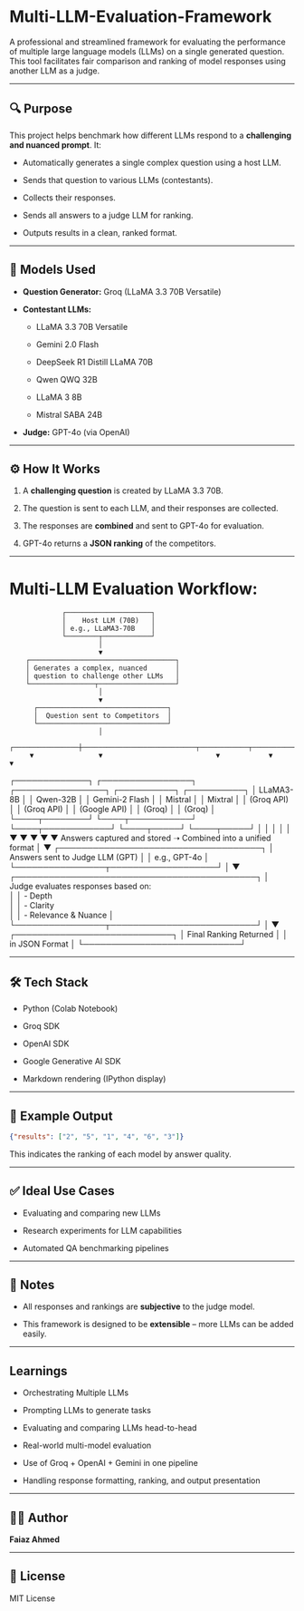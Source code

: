 
# Multi-LLM-Evaluation-Framework

A professional and streamlined framework for evaluating the performance of multiple large language models (LLMs) on a single generated question. This tool facilitates fair comparison and ranking of model responses using another LLM as a judge.

---

## 🔍 Purpose

This project helps benchmark how different LLMs respond to a **challenging and nuanced prompt**. It:

* Automatically generates a single complex question using a host LLM.
  
* Sends that question to various LLMs (contestants).
  
* Collects their responses.
  
* Sends all answers to a judge LLM for ranking.
  
* Outputs results in a clean, ranked format.

---

## 🧠 Models Used

* **Question Generator:** Groq (LLaMA 3.3 70B Versatile)
  
* **Contestant LLMs:**

  * LLaMA 3.3 70B Versatile
    
  * Gemini 2.0 Flash
    
  * DeepSeek R1 Distill LLaMA 70B
    
  * Qwen QWQ 32B
    
  * LLaMA 3 8B
    
  * Mistral SABA 24B
    
* **Judge:** GPT-4o (via OpenAI)

---

## ⚙️ How It Works

1. A **challenging question** is created by LLaMA 3.3 70B.
   
2. The question is sent to each LLM, and their responses are collected.
   
3. The responses are **combined** and sent to GPT-4o for evaluation.
   
5. GPT-4o returns a **JSON ranking** of the competitors.

---
# Multi-LLM Evaluation Workflow:

                 ┌─────────────────────┐
                 │    Host LLM (70B)   │
                 │ e.g., LLaMA3-70B    │
                 └────────┬────────────┘
                          │
                          ▼
        ┌────────────────────────────────────┐
        │ Generates a complex, nuanced       │
        │ question to challenge other LLMs   │
        └────────────────┬───────────────────┘
                          │
                          ▼
          ┌────────────────────────────────┐
          │  Question sent to Competitors  │
          └────────────────────────────────┘
                          │
         ┌────────────────┼────────────────────────────┬────────────┬────────────┐
         ▼                ▼                            ▼            ▼            ▼
┌─────────────┐  ┌────────────────┐          ┌────────────────┐  ┌──────────┐ ┌──────────┐
│ LLaMA3-8B   │  │ Qwen-32B       │          │ Gemini-2 Flash │  │ Mistral  │ │ Mixtral  │
│ (Groq API)  │  │ (Groq API)     │          │ (Google API)   │  │ (Groq)   │ │ (Groq)   │
└────┬────────┘  └────┬───────────┘          └────┬────────────┘  └────┬─────┘ └────┬─────┘
     │               │                            │                   │            │
     ▼               ▼                            ▼                   ▼            ▼
Answers captured and stored ➝ Combined into a unified format
                          │
                          ▼
         ┌────────────────────────────────────┐
         │   Answers sent to Judge LLM (GPT)  │
         │         e.g., GPT-4o               │
         └────────────────┬───────────────────┘
                          │
                          ▼
       ┌───────────────────────────────────────────┐
       │ Judge evaluates responses based on:   
       │
       │ - Depth                   
       │
       │ - Clarity                
       │
       │ - Relevance & Nuance                      │
       └────────────────┬──────────────────────────┘
                          │
                          ▼
             ┌────────────────────────────┐
             │   Final Ranking Returned   │
             │   in JSON Format           │
             └────────────────────────────┘
             
---

## 🛠️ Tech Stack

* Python (Colab Notebook)
  
* Groq SDK
  
* OpenAI SDK
  
* Google Generative AI SDK
  
* Markdown rendering (IPython display)

---

## 🧪 Example Output

```json
{"results": ["2", "5", "1", "4", "6", "3"]}
```

This indicates the ranking of each model by answer quality.

---

## ✅ Ideal Use Cases

* Evaluating and comparing new LLMs
  
* Research experiments for LLM capabilities
  
* Automated QA benchmarking pipelines

---

## 📌 Notes

* All responses and rankings are **subjective** to the judge model.
  
* This framework is designed to be **extensible** – more LLMs can be added easily.

---

## Learnings 
* Orchestrating Multiple LLMs

* Prompting LLMs to generate tasks

* Evaluating and comparing LLMs head-to-head

* Real-world multi-model evaluation

* Use of Groq + OpenAI + Gemini in one pipeline

* Handling response formatting, ranking, and output presentation
---
## 🧑‍💻 Author

**Faiaz Ahmed**

---

## 📜 License

MIT License
